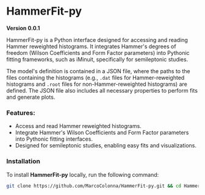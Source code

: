 # HammerFit-py

**Version 0.0.1**

HammerFit-py is a Python interface designed for accessing and reading Hammer reweighted histograms. It integrates Hammer's degrees of freedom (Wilson Coefficients and Form Factor parameters) into Pythonic fitting frameworks, such as iMinuit, specifically for semileptonic studies.

The model's definition is contained in a JSON file, where the paths to the files containing the histograms (e.g., `.dat` files for Hammer-reweighted histograms and `.root` files for non-Hammer-reweighted histograms) are defined. The JSON file also includes all necessary properties to perform fits and generate plots.

### Features:
- Access and read Hammer reweighted histograms.
- Integrate Hammer's Wilson Coefficients and Form Factor parameters into Pythonic fitting interfaces.
- Designed for semileptonic studies, enabling easy fits and visualizations.

### Installation

To install **HammerFit-py** locally, run the following command:

```bash
git clone https://github.com/MarcoColonna/HammerFit-py.git && cd HammerFit-py && git checkout v0.0.1 && pip install .
